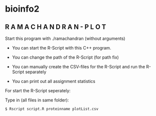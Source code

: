 # bioinfo2

 ##   R A M A C H A N D R A N - P L O T   ##
 
 Start this program with ./ramachandran (without arguments)
 
   - You can start the R-Script with this C++ program.
 
   - You can change the path of the R-Script (for path fix)
 
   - You can manually create the CSV-files for the R-Script
     and run the R-Script separately
 
   - You can print out all assignment statistics

For start the R-Script seperately:

Type in (all files in same folder):

```$ Rscript script.R proteinname plotList.csv```
